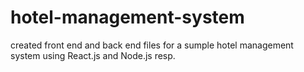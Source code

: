 # hotel-management-system
created front end and back end files for a sumple hotel management system using React.js and Node.js resp.
